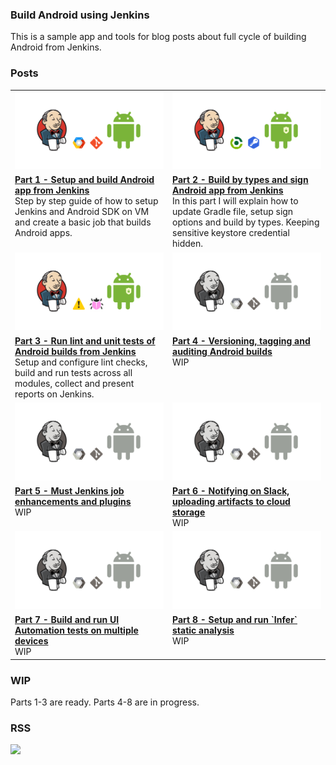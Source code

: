 ### Build Android using Jenkins

This is a sample app and tools for blog posts about full cycle of building Android from Jenkins.

### Posts

<table>
	<tr>
	    <td width="50%"><img width="100%" src="assets/jenkins-android.png"/></td>
	    <td width="50%"><img width="100%" src="assets/jenkins-android-types.png"/></td>
	</tr>
	<tr>
	    <td width="50%" valign="top"><a href="https://www.sromku.com/blog/build-android-jenkins"><strong>Part 1 - Setup and build Android app from Jenkins</strong></a><br/> Step by step guide of how to setup Jenkins and Android SDK on VM and create a basic job that builds Android apps.</td>
	    <td width="50%" valign="top"><a href="https://www.sromku.com/blog/build-android-jenkins-types"><strong>Part 2 - Build by types and sign Android app from Jenkins</strong></a><br/> In this part I will explain how to update Gradle file, setup sign options and build by types. Keeping sensitive keystore credential hidden.</td>
	</tr>
	<tr>
        <td width="50%"><img width="100%" src="assets/build-android-lint-tests.png"/></td>
        <td width="50%"><img width="100%" src="assets/build-android-wip.png"/></td>
    </tr>
    <tr>
        <td width="50%" valign="top"><a href="https://www.sromku.com/blog/build-android-jenkins"><strong>Part 3 - Run lint and unit tests of Android builds from Jenkins</strong></a><br/> Setup and configure lint checks, build and run tests across all modules, collect and present reports on Jenkins.</td>
        <td width="50%" valign="top"><a href="#"><strong>Part 4 - Versioning, tagging and auditing Android builds</strong></a><br/> WIP</td>
    </tr>
    <tr>
        <td width="50%"><img width="100%" src="assets/build-android-wip.png"/></td>
        <td width="50%"><img width="100%" src="assets/build-android-wip.png"/></td>
    </tr>
    <tr>
        <td width="50%" valign="top"><a href="#"><strong>Part 5 - Must Jenkins job enhancements and plugins</strong></a><br/> WIP</td>
        <td width="50%" valign="top"><a href="#"><strong>Part 6 - Notifying on Slack, uploading artifacts to cloud storage</strong></a><br/> WIP</td>
    </tr>
    <tr>
        <td width="50%"><img width="100%" src="assets/build-android-wip.png"/></td>
        <td width="50%"><img width="100%" src="assets/build-android-wip.png"/></td>
    </tr>
    <tr>
        <td width="50%" valign="top"><a href="#"><strong>Part 7 - Build and run UI Automation tests on multiple devices</strong></a><br/> WIP</td>
        <td width="50%" valign="top"><a href="#"><strong>Part 8 - Setup and run `Infer` static analysis</strong></a><br/> WIP</td>
    </tr>
</table>

### WIP

Parts 1-3 are ready.
Parts 4-8 are in progress.

### RSS

<a href="https://www.sromku.com/rss"><img width="150px" src="assets/rss"/></a>

